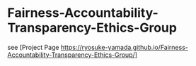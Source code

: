 # Fairness-Accountability-Transparency-Ethics-Group
see [Project Page https://ryosuke-yamada.github.io/Fairness-Accountability-Transparency-Ethics-Group/]
